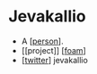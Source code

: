 # Jevakallio

- A [[person]].
- [[project]] [[foam]]
- [[twitter]] jevakallio


[//begin]: # "Autogenerated link references for markdown compatibility"
[person]: person "Person"
[foam]: foam "Foam"
[twitter]: twitter "Twitter"
[//end]: # "Autogenerated link references"